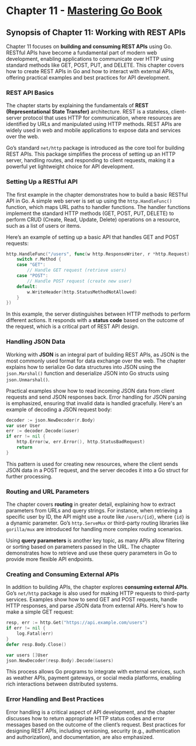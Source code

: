 # Chapter 11 - [Mastering Go Book](https://packt.link/rUETq)

## Synopsis of Chapter 11: Working with REST APIs

Chapter 11 focuses on **building and consuming REST APIs** using Go. RESTful APIs have become a fundamental part of modern web development, enabling applications to communicate over HTTP using standard methods like GET, POST, PUT, and DELETE. This chapter covers how to create REST APIs in Go and how to interact with external APIs, offering practical examples and best practices for API development.

### **REST API Basics**

The chapter starts by explaining the fundamentals of **REST (Representational State Transfer)** architecture. REST is a stateless, client-server protocol that uses HTTP for communication, where resources are identified by URLs and manipulated using HTTP methods. REST APIs are widely used in web and mobile applications to expose data and services over the web.

Go’s standard `net/http` package is introduced as the core tool for building REST APIs. This package simplifies the process of setting up an HTTP server, handling routes, and responding to client requests, making it a powerful yet lightweight choice for API development.

### **Setting Up a RESTful API**

The first example in the chapter demonstrates how to build a basic RESTful API in Go. A simple web server is set up using the `http.HandleFunc()` function, which maps URL paths to handler functions. The handler functions implement the standard HTTP methods (GET, POST, PUT, DELETE) to perform CRUD (Create, Read, Update, Delete) operations on a resource, such as a list of users or items.

Here’s an example of setting up a basic API that handles GET and POST requests:

```go
http.HandleFunc("/users", func(w http.ResponseWriter, r *http.Request) {
    switch r.Method {
    case "GET":
        // Handle GET request (retrieve users)
    case "POST":
        // Handle POST request (create new user)
    default:
        w.WriteHeader(http.StatusMethodNotAllowed)
    }
})
```

In this example, the server distinguishes between HTTP methods to perform different actions. It responds with a **status code** based on the outcome of the request, which is a critical part of REST API design.

### **Handling JSON Data**

Working with **JSON** is an integral part of building REST APIs, as JSON is the most commonly used format for data exchange over the web. The chapter explains how to serialize Go data structures into JSON using the `json.Marshal()` function and deserialize JSON into Go structs using `json.Unmarshal()`.

Practical examples show how to read incoming JSON data from client requests and send JSON responses back. Error handling for JSON parsing is emphasized, ensuring that invalid data is handled gracefully. Here's an example of decoding a JSON request body:

```go
decoder := json.NewDecoder(r.Body)
var user User
err := decoder.Decode(&user)
if err != nil {
    http.Error(w, err.Error(), http.StatusBadRequest)
    return
}
```

This pattern is used for creating new resources, where the client sends JSON data in a POST request, and the server decodes it into a Go struct for further processing.

### **Routing and URL Parameters**

The chapter covers **routing** in greater detail, explaining how to extract parameters from URLs and query strings. For instance, when retrieving a specific user by ID, the API might use a route like `/users/{id}`, where `{id}` is a dynamic parameter. Go’s `http.ServeMux` or third-party routing libraries like `gorilla/mux` are introduced for handling more complex routing scenarios.

Using **query parameters** is another key topic, as many APIs allow filtering or sorting based on parameters passed in the URL. The chapter demonstrates how to retrieve and use these query parameters in Go to provide more flexible API endpoints.

### **Creating and Consuming External APIs**

In addition to building APIs, the chapter explores **consuming external APIs**. Go’s `net/http` package is also used for making HTTP requests to third-party services. Examples show how to send GET and POST requests, handle HTTP responses, and parse JSON data from external APIs. Here's how to make a simple GET request:

```go
resp, err := http.Get("https://api.example.com/users")
if err != nil {
    log.Fatal(err)
}
defer resp.Body.Close()

var users []User
json.NewDecoder(resp.Body).Decode(&users)
```

This process allows Go programs to integrate with external services, such as weather APIs, payment gateways, or social media platforms, enabling rich interactions between distributed systems.

### **Error Handling and Best Practices**

Error handling is a critical aspect of API development, and the chapter discusses how to return appropriate HTTP status codes and error messages based on the outcome of the client’s request. Best practices for designing REST APIs, including versioning, security (e.g., authentication and authorization), and documentation, are also emphasized.